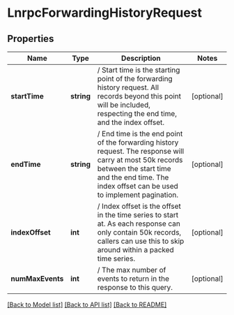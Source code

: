 # LnrpcForwardingHistoryRequest

## Properties
Name | Type | Description | Notes
------------ | ------------- | ------------- | -------------
**startTime** | **string** | / Start time is the starting point of the forwarding history request. All records beyond this point will be included, respecting the end time, and the index offset. | [optional] 
**endTime** | **string** | / End time is the end point of the forwarding history request. The response will carry at most 50k records between the start time and the end time. The index offset can be used to implement pagination. | [optional] 
**indexOffset** | **int** | / Index offset is the offset in the time series to start at. As each response can only contain 50k records, callers can use this to skip around within a packed time series. | [optional] 
**numMaxEvents** | **int** | / The max number of events to return in the response to this query. | [optional] 

[[Back to Model list]](../README.md#documentation-for-models) [[Back to API list]](../README.md#documentation-for-api-endpoints) [[Back to README]](../README.md)


